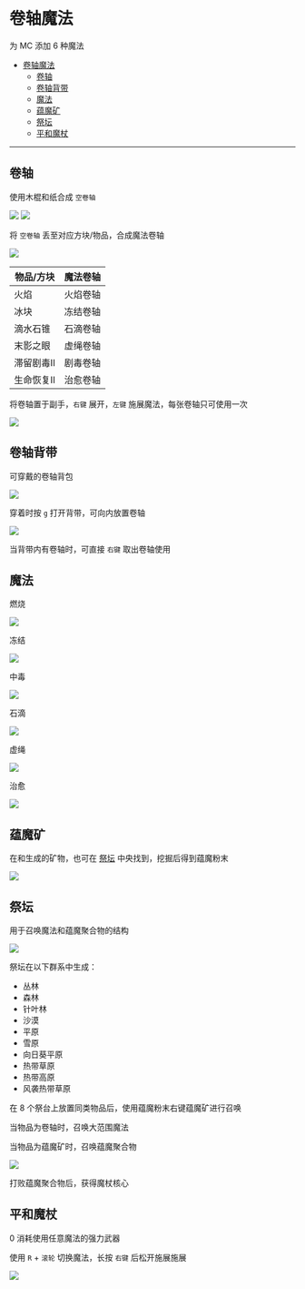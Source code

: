 # 卷轴魔法

为 MC 添加 6 种魔法

- [卷轴魔法](#卷轴魔法)
  - [卷轴](#卷轴)
  - [卷轴背带](#卷轴背带)
  - [魔法](#魔法)
  - [蕴魔矿](#蕴魔矿)
  - [祭坛](#祭坛)
  - [平和魔杖](#平和魔杖)

---

## 卷轴

使用木棍和纸合成 `空卷轴`

![](./docs/imgs/scroll_stick_crafting.png)
![](./docs/imgs/empty_scroll_crafting.png)

将 `空卷轴` 丢至对应方块/物品，合成魔法卷轴

![](./docs/imgs/flame_scroll_crafting.gif)

| 物品/方块  | 魔法卷轴 |
| ---------- | -------- |
| 火焰       | 火焰卷轴 |
| 冰块       | 冻结卷轴 |
| 滴水石锥   | 石滴卷轴 |
| 末影之眼   | 虚绳卷轴 |
| 滞留剧毒II | 剧毒卷轴 |
| 生命恢复II | 治愈卷轴 |

将卷轴置于副手，`右键` 展开，`左键` 施展魔法，每张卷轴只可使用一次

![](./docs/imgs/flame_scroll_using.gif)

## 卷轴背带

可穿戴的卷轴背包

![](./docs/imgs/scroll_belt_crafting.png)

穿着时按 `g` 打开背带，可向内放置卷轴

![](./docs/imgs/scroll_belt_wearing.png)

当背带内有卷轴时，可直接 `右键` 取出卷轴使用

## 魔法

燃烧

![](./docs/imgs/explosion_magic.png)

冻结

![](./docs/imgs/forzen_magic.png)

中毒

![](./docs/imgs/poison_magic.png)

石滴

![](./docs/imgs/stone_magic.png)

虚绳

![](./docs/imgs/claw_magic.png)

治愈

![](./docs/imgs/heart_magic.png)

## 蕴魔矿

在和生成的矿物，也可在 [祭坛](#祭坛) 中央找到，挖掘后得到蕴魔粉末

![](./docs/imgs/magic_ore.png)

## 祭坛

用于召唤魔法和蕴魔聚合物的结构

![](./docs/imgs/structure_altar.png)

祭坛在以下群系中生成：
- 丛林
- 森林
- 针叶林
- 沙漠
- 平原
- 雪原
- 向日葵平原
- 热带草原
- 热带高原
- 风袭热带草原

在 8 个祭台上放置同类物品后，使用蕴魔粉末右键蕴魔矿进行召唤

当物品为卷轴时，召唤大范围魔法

当物品为蕴魔矿时，召唤蕴魔聚合物

![](./docs/imgs/magic_polymer_spawning.gif)

打败蕴魔聚合物后，获得魔杖核心

## 平和魔杖

0 消耗使用任意魔法的强力武器

使用 `R` + `滚轮` 切换魔法，长按 `右键` 后松开施展施展

![](./docs/imgs/base_wand_using.gif)
